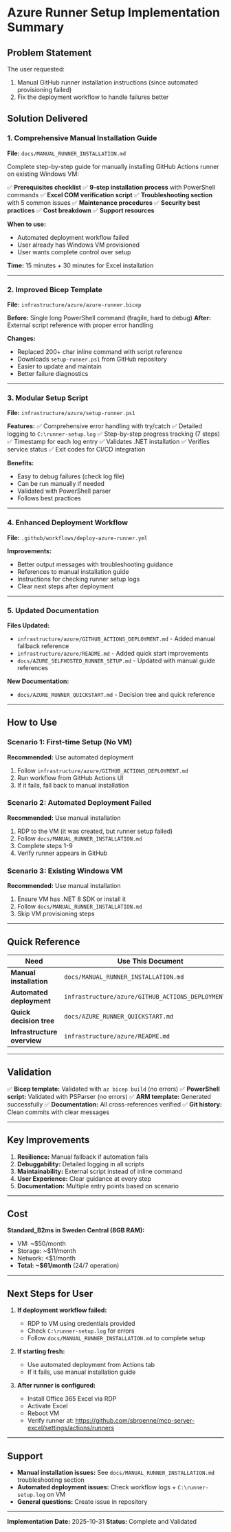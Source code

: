 # Azure Runner Setup Implementation Summary

## Problem Statement

The user requested:
1. Manual GitHub runner installation instructions (since automated provisioning failed)
2. Fix the deployment workflow to handle failures better

## Solution Delivered

### 1. Comprehensive Manual Installation Guide

**File:** `docs/MANUAL_RUNNER_INSTALLATION.md`

Complete step-by-step guide for manually installing GitHub Actions runner on existing Windows VM:

✅ **Prerequisites checklist**
✅ **9-step installation process** with PowerShell commands
✅ **Excel COM verification script**
✅ **Troubleshooting section** with 5 common issues
✅ **Maintenance procedures**
✅ **Security best practices**
✅ **Cost breakdown**
✅ **Support resources**

**When to use:** 
- Automated deployment workflow failed
- User already has Windows VM provisioned
- User wants complete control over setup

**Time:** 15 minutes + 30 minutes for Excel installation

---

### 2. Improved Bicep Template

**File:** `infrastructure/azure/azure-runner.bicep`

**Before:** Single long PowerShell command (fragile, hard to debug)
**After:** External script reference with proper error handling

**Changes:**
- Replaced 200+ char inline command with script reference
- Downloads `setup-runner.ps1` from GitHub repository
- Easier to update and maintain
- Better failure diagnostics

---

### 3. Modular Setup Script

**File:** `infrastructure/azure/setup-runner.ps1`

**Features:**
✅ Comprehensive error handling with try/catch
✅ Detailed logging to `C:\runner-setup.log`
✅ Step-by-step progress tracking (7 steps)
✅ Timestamp for each log entry
✅ Validates .NET installation
✅ Verifies service status
✅ Exit codes for CI/CD integration

**Benefits:**
- Easy to debug failures (check log file)
- Can be run manually if needed
- Validated with PowerShell parser
- Follows best practices

---

### 4. Enhanced Deployment Workflow

**File:** `.github/workflows/deploy-azure-runner.yml`

**Improvements:**
- Better output messages with troubleshooting guidance
- References to manual installation guide
- Instructions for checking runner setup logs
- Clear next steps after deployment

---

### 5. Updated Documentation

**Files Updated:**
- `infrastructure/azure/GITHUB_ACTIONS_DEPLOYMENT.md` - Added manual fallback reference
- `infrastructure/azure/README.md` - Added quick start improvements
- `docs/AZURE_SELFHOSTED_RUNNER_SETUP.md` - Updated with manual guide references

**New Documentation:**
- `docs/AZURE_RUNNER_QUICKSTART.md` - Decision tree and quick reference

---

## How to Use

### Scenario 1: First-time Setup (No VM)

**Recommended:** Use automated deployment
1. Follow `infrastructure/azure/GITHUB_ACTIONS_DEPLOYMENT.md`
2. Run workflow from GitHub Actions UI
3. If it fails, fall back to manual installation

### Scenario 2: Automated Deployment Failed

**Recommended:** Use manual installation
1. RDP to the VM (it was created, but runner setup failed)
2. Follow `docs/MANUAL_RUNNER_INSTALLATION.md`
3. Complete steps 1-9
4. Verify runner appears in GitHub

### Scenario 3: Existing Windows VM

**Recommended:** Use manual installation
1. Ensure VM has .NET 8 SDK or install it
2. Follow `docs/MANUAL_RUNNER_INSTALLATION.md`
3. Skip VM provisioning steps

---

## Quick Reference

| Need | Use This Document |
|------|------------------|
| **Manual installation** | `docs/MANUAL_RUNNER_INSTALLATION.md` |
| **Automated deployment** | `infrastructure/azure/GITHUB_ACTIONS_DEPLOYMENT.md` |
| **Quick decision tree** | `docs/AZURE_RUNNER_QUICKSTART.md` |
| **Infrastructure overview** | `infrastructure/azure/README.md` |

---

## Validation

✅ **Bicep template:** Validated with `az bicep build` (no errors)
✅ **PowerShell script:** Validated with PSParser (no errors)
✅ **ARM template:** Generated successfully
✅ **Documentation:** All cross-references verified
✅ **Git history:** Clean commits with clear messages

---

## Key Improvements

1. **Resilience:** Manual fallback if automation fails
2. **Debuggability:** Detailed logging in all scripts
3. **Maintainability:** External script instead of inline command
4. **User Experience:** Clear guidance at every step
5. **Documentation:** Multiple entry points based on scenario

---

## Cost

**Standard_B2ms in Sweden Central (8GB RAM):**
- VM: ~$50/month
- Storage: ~$11/month
- Network: <$1/month
- **Total: ~$61/month** (24/7 operation)

---

## Next Steps for User

1. **If deployment workflow failed:**
   - RDP to VM using credentials provided
   - Check `C:\runner-setup.log` for errors
   - Follow `docs/MANUAL_RUNNER_INSTALLATION.md` to complete setup

2. **If starting fresh:**
   - Use automated deployment from Actions tab
   - If it fails, use manual installation guide

3. **After runner is configured:**
   - Install Office 365 Excel via RDP
   - Activate Excel
   - Reboot VM
   - Verify runner at: https://github.com/sbroenne/mcp-server-excel/settings/actions/runners

---

## Support

- **Manual installation issues:** See `docs/MANUAL_RUNNER_INSTALLATION.md` troubleshooting section
- **Automated deployment issues:** Check workflow logs + `C:\runner-setup.log` on VM
- **General questions:** Create issue in repository

---

**Implementation Date:** 2025-10-31
**Status:** Complete and Validated
